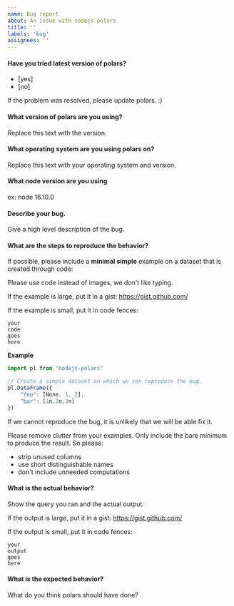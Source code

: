 ```yaml
---
name: Bug report
about: An issue with nodejs polars
title: ''
labels: 'bug'
assignees: ''
---
```


#### Have you tried latest version of polars?

- [yes]
- [no]

If the problem was resolved, please update polars. :)

#### What version of polars are you using?

Replace this text with the version.

#### What operating system are you using polars on?

Replace this text with your operating system and version.

#### What node version are you using
ex: node 16.10.0 

#### Describe your bug.

Give a high level description of the bug.

#### What are the steps to reproduce the behavior?

If possible, please include a **minimal simple** example on a dataset that is created through code:

Please use code instead of images, we don't like typing.

If the example is large, put it in a gist: https://gist.github.com/

If the example is small, put it in code fences:

```
your
code
goes
here
```

**Example**

```js
import pl from "nodejs-polars"

// Create a simple dataset on which we can reproduce the bug.
pl.DataFrame({
    "foo": [None, 1, 2],
    "bar": [1n,2n,3n]
})
```

If we cannot reproduce the bug, it is unlikely that we will be able fix it.

Please remove clutter from your examples. Only include the bare minimum to produce the result.
So please:

* strip unused columns
* use short distinguishable names
* don't include unneeded computations

#### What is the actual behavior?

Show the query you ran and the actual output. 

If the output is large, put it in a gist: https://gist.github.com/

If the output is small, put it in code fences:

```
your
output
goes
here
```

#### What is the expected behavior?

What do you think polars should have done?

